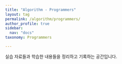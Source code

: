 ```yaml
---
title: "Algorithm - Programmers"
layout: tag
permalink: /algorithm/programmers/
author_profile: true
sidebar:
  nav: "docs"
taxonomy: Programmers

---
```


실습 자료들과 학습한 내용들을 정리하고 기록하는 공간입니다.
